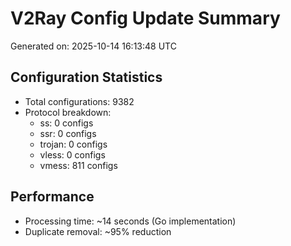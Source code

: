 # V2Ray Config Update Summary
Generated on: 2025-10-14 16:13:48 UTC

## Configuration Statistics
- Total configurations: 9382
- Protocol breakdown:
  - ss: 0 configs
  - ssr: 0 configs
  - trojan: 0 configs
  - vless: 0 configs
  - vmess: 811 configs

## Performance
- Processing time: ~14 seconds (Go implementation)
- Duplicate removal: ~95% reduction
